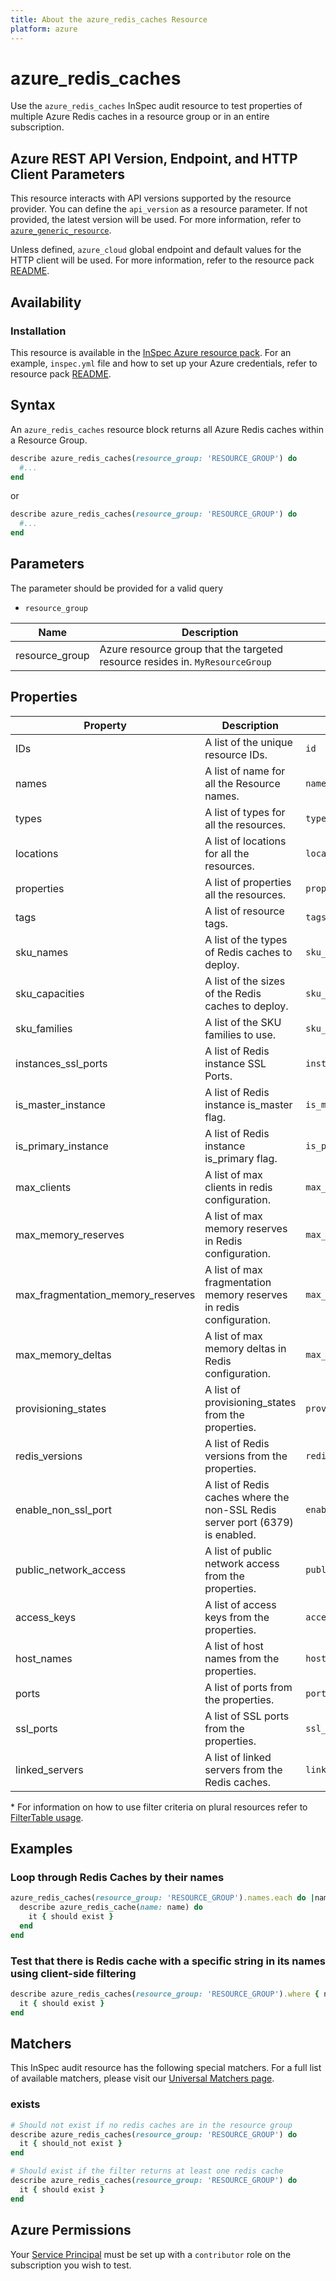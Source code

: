 ```yaml
---
title: About the azure_redis_caches Resource
platform: azure
---
```


# azure_redis_caches

Use the `azure_redis_caches` InSpec audit resource to test properties of multiple Azure Redis caches in a resource group or in an entire subscription.

## Azure REST API Version, Endpoint, and HTTP Client Parameters

This resource interacts with API versions supported by the resource provider. You can define the `api_version` as a resource parameter. If not provided, the latest version will be used. For more information, refer to [`azure_generic_resource`](azure_generic_resource.md).

Unless defined, `azure_cloud` global endpoint and default values for the HTTP client will be used. For more information, refer to the resource pack [README](../../README.md).

## Availability

### Installation

This resource is available in the [InSpec Azure resource pack](https://github.com/inspec/inspec-azure). For an example, `inspec.yml` file and how to set up your Azure credentials, refer to resource pack [README](../../README.md#Service-Principal).

## Syntax

An `azure_redis_caches` resource block returns all Azure Redis caches within a Resource Group.

```ruby
describe azure_redis_caches(resource_group: 'RESOURCE_GROUP') do
  #...
end
```

or

```ruby
describe azure_redis_caches(resource_group: 'RESOURCE_GROUP') do
  #...
end
```

## Parameters

The parameter should be provided for a valid query

- `resource_group`

| Name                            | Description                                                                      |
|---------------------------------|----------------------------------------------------------------------------------|
| resource_group                  | Azure resource group that the targeted resource resides in. `MyResourceGroup`    |

## Properties

| Property            | Description                                        | Filter Criteria<superscript>*</superscript> |
|--------------------|----------------------------------------------------|-----------------|
| IDs                | A list of the unique resource IDs.                 | `id`            |
| names              | A list of name for all the Resource names.         | `name`          |
| types              | A list of types for all the resources.             | `type`          |
| locations          | A list of locations for all the resources.         | `location`      |
| properties         | A list of properties all the resources.            | `properties`    |
| tags               | A list of resource tags.                           | `tags`          |
| sku_names          | A list of the types of Redis caches to deploy.     | `sku_name`      |
| sku_capacities     | A list of the sizes of the Redis caches to deploy. | `sku_capacity` |
| sku_families       | A list of the SKU families to use.                 | `sku_family`    |
| instances_ssl_ports| A list of Redis instance SSL Ports.                | `instances_ssl_ports` |
| is_master_instance | A list of Redis instance is_master flag.           | `is_master_instance` |
| is_primary_instance| A list of Redis instance is_primary flag.          | `is_primary_instance` |
| max_clients        | A list of max clients in redis configuration.      | `max_clients`   |
| max_memory_reserves| A list of max memory reserves in Redis configuration.| `max_memory_reserved` |
| max_fragmentation_memory_reserves| A list of max fragmentation memory reserves in redis configuration. | `max_fragmentation_memory_reserved` |
| max_memory_deltas  | A list of max memory deltas in Redis configuration. | `max_memory_delta`|
| provisioning_states| A list of provisioning_states from the properties. | `provisioning_state` |
| redis_versions     | A list of Redis versions from the properties.      | `redis_version` |
| enable_non_ssl_port | A list of Redis caches where the non-SSL Redis server port (6379) is enabled. | `enable_non_ssl_port` |
| public_network_access | A list of public network access from the properties. | `public_network_access` |
| access_keys        | A list of access keys from the properties.         | `access_keys`   |
| host_names         | A list of host names from the properties.           | `host_name`    |
| ports              | A list of ports from the properties.               | `port`         |
| ssl_ports          | A list of SSL ports from the properties.           | `ssl_port`     |
| linked_servers     | A list of linked servers from the Redis caches.      | `linked_servers`|

<superscript>*</superscript> For information on how to use filter criteria on plural resources refer to [FilterTable usage](https://github.com/inspec/inspec/blob/master/dev-docs/filtertable-usage.md).

## Examples

### Loop through Redis Caches by their names

```ruby
azure_redis_caches(resource_group: 'RESOURCE_GROUP').names.each do |name|
  describe azure_redis_cache(name: name) do
    it { should exist }
  end
end
```

### Test that there is Redis cache with a specific string in its names using client-side filtering

```ruby
describe azure_redis_caches(resource_group: 'RESOURCE_GROUP').where { name.include?('spec-client') } do
  it { should exist }
end
```

## Matchers

This InSpec audit resource has the following special matchers. For a full list of available matchers, please visit our [Universal Matchers page](https://www.inspec.io/docs/reference/matchers/).

### exists

```ruby
# Should not exist if no redis caches are in the resource group
describe azure_redis_caches(resource_group: 'RESOURCE_GROUP') do
  it { should_not exist }
end

# Should exist if the filter returns at least one redis cache
describe azure_redis_caches(resource_group: 'RESOURCE_GROUP') do
  it { should exist }
end
```

## Azure Permissions

Your [Service Principal](https://docs.microsoft.com/en-us/azure/azure-resource-manager/resource-group-create-service-principal-portal) must be set up with a `contributor` role on the subscription you wish to test.
